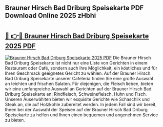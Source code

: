 ## Brauner Hirsch Bad Driburg Speisekarte PDF Download Online 2025 zHbhi

# <h2><a href="http://gcd0v7y.nevu.top/?p=Brauner+Hirsch+Bad+Driburg+Speisekarte">🔗 👉🔴 Brauner Hirsch Bad Driburg Speisekarte 2025 PDF</a></h2>

[![Brauner Hirsch Bad Driburg Speisekarte 2025 PDF](https://i.imgur.com/dBaPXMq.png)](http://gcd0v7y.nevu.top/?p=Brauner+Hirsch+Bad+Driburg+Speisekarte)
Die Brauner Hirsch Bad Driburg Speisekarte ist nicht nur eine Liste von Gerichten in einem Restaurant oder Café, sondern auch Ihre Möglichkeit, ein köstliches und für Ihren Geschmack geeignetes Gericht zu wählen. Auf der Brauner Hirsch Bad Driburg Speisekarte unserer Cafeteria finden Sie eine große Auswahl an leichten und frischen Salaten. Für diejenigen, die Fleisch lieben, bieten wir eine umfangreiche Auswahl an Gerichten auf der Brauner Hirsch Bad Driburg Speisekarte an: Rindfleisch, Schweinefleisch, Huhn und Fisch. Unseren Auserwählten bieten wir exquisite Gerichte wie Schaschlik und Steak an, die auf Holzkohle zubereitet werden. In jedem Fall sind wir bereit, Ihnen bei der Auswahl der Speisen auf der Brauner Hirsch Bad Driburg Speisekarte zu helfen und Ihnen einen bequemen und angenehmen Service zu bieten.
